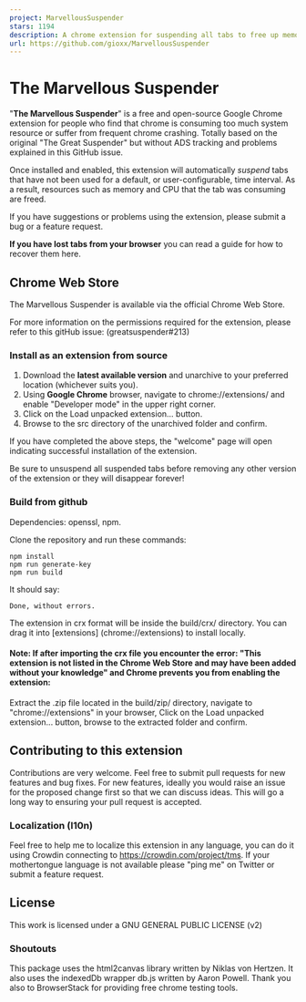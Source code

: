 ```yaml
---
project: MarvellousSuspender
stars: 1194
description: A chrome extension for suspending all tabs to free up memory, based on the original TGS 7.1.6, without tracking. Find more information about that on https://gioxx.org/tms
url: https://github.com/gioxx/MarvellousSuspender
---
```


The Marvellous Suspender
========================

"**The Marvellous Suspender**" is a free and open-source Google Chrome extension for people who find that chrome is consuming too much system resource or suffer from frequent chrome crashing. Totally based on the original "The Great Suspender" but without ADS tracking and problems explained in this GitHub issue.

Once installed and enabled, this extension will automatically _suspend_ tabs that have not been used for a default, or user-configurable, time interval. As a result, resources such as memory and CPU that the tab was consuming are freed.

If you have suggestions or problems using the extension, please submit a bug or a feature request.

**If you have lost tabs from your browser** you can read a guide for how to recover them here.

Chrome Web Store
----------------

The Marvellous Suspender is available via the official Chrome Web Store.

For more information on the permissions required for the extension, please refer to this gitHub issue: (greatsuspender#213)

### Install as an extension from source

1.  Download the **latest available version** and unarchive to your preferred location (whichever suits you).
2.  Using **Google Chrome** browser, navigate to chrome://extensions/ and enable "Developer mode" in the upper right corner.
3.  Click on the Load unpacked extension... button.
4.  Browse to the src directory of the unarchived folder and confirm.

If you have completed the above steps, the "welcome" page will open indicating successful installation of the extension.

Be sure to unsuspend all suspended tabs before removing any other version of the extension or they will disappear forever!

### Build from github

Dependencies: openssl, npm.

Clone the repository and run these commands:

```
npm install
npm run generate-key
npm run build
```

It should say:

```
Done, without errors.
```

The extension in crx format will be inside the build/crx/ directory. You can drag it into \[extensions\] (chrome://extensions) to install locally.

#### Note: If after importing the crx file you encounter the error: "This extension is not listed in the Chrome Web Store and may have been added without your knowledge" and Chrome prevents you from enabling the extension:

Extract the .zip file located in the build/zip/ directory, navigate to "chrome://extensions" in your browser, Click on the Load unpacked extension... button, browse to the extracted folder and confirm.

Contributing to this extension
------------------------------

Contributions are very welcome. Feel free to submit pull requests for new features and bug fixes. For new features, ideally you would raise an issue for the proposed change first so that we can discuss ideas. This will go a long way to ensuring your pull request is accepted.

### Localization (l10n)

Feel free to help me to localize this extension in any language, you can do it using Crowdin connecting to https://crowdin.com/project/tms. If your mothertongue language is not available please "ping me" on Twitter or submit a feature request.

License
-------

This work is licensed under a GNU GENERAL PUBLIC LICENSE (v2)

### Shoutouts

This package uses the html2canvas library written by Niklas von Hertzen. It also uses the indexedDb wrapper db.js written by Aaron Powell. Thank you also to BrowserStack for providing free chrome testing tools.
